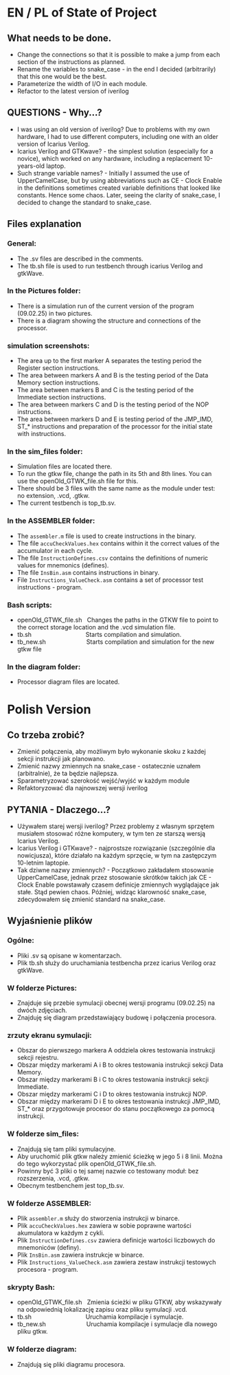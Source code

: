 # EN / PL of State of Project

## What needs to be done.
+ Change the connections so that it is possible to make a jump from each section of the instructions as planned.
+ Rename the variables to snake_case - in the end I decided (arbitrarily) that this one would be the best.
+ Parameterize the width of I/O in each module.
+ Refactor to the latest version of iverilog

## QUESTIONS - Why...?
+ I was using an old version of iverilog? Due to problems with my own hardware, I had to use different computers, including one with an older version of Icarius Verilog.
+ Icarius Verilog and GTKwave? - the simplest solution (especially for a novice), which worked on any hardware, including a replacement 10-years-old laptop.
+ Such strange variable names? - Initially I assumed the use of UpperCamelCase, but by using abbreviations such as CE - Clock Enable in the definitions sometimes created variable definitions that looked like constants. Hence some chaos. Later, seeing the clarity of snake_case, I decided to change the standard to snake_case.

## Files explanation

### General:
+ The .sv files are described in the comments.
+ The tb.sh file is used to run testbench through icarius Verilog and gtkWave.


### In the Pictures folder:
+ There is a simulation run of the current version of the program (09.02.25) in two pictures.
+ There is a diagram showing the structure and connections of the processor.


### simulation screenshots:
+ The area up to the first marker A separates the testing period the Register section instructions.
+ The area between markers A and B is the testing period of the Data Memory section instructions.
+ The area between markers B and C is the testing period of the Immediate section instructions.
+ The area between markers C and D is the testing period of the NOP instructions.
+ The area between markers D and E is testing period of the JMP_IMD, ST_* instructions and preparation of the processor for the initial state with instructions.


### In the sim_files folder:
+ Simulation files are located there.
+ To run the gtkw file, change the path in its 5th and 8th lines. You can use the openOld_GTWK_file.sh file for this.
+ There should be 3 files with the same name as the module under test: no extension, .vcd, .gtkw.
+ The current testbench is top_tb.sv.


### In the ASSEMBLER folder:
+ The `assembler.m` file is used to create instructions in the binary.
+ The file `accuCheckValues.hex` contains within it the correct values of the accumulator in each cycle.
+ The file `InstructionDefines.csv` contains the definitions of numeric values for mnemonics (defines).
+ The file `InsBin.asm` contains instructions in binary.
+ File `Instructions_ValueCheck.asm` contains a set of processor test instructions - program.

### Bash scripts:
+ openOld_GTWK_file.sh &nbsp; Changes the paths in the GTKW file to point to the correct storage location and the .vcd simulation file.
+ tb.sh &nbsp;&nbsp;&nbsp;&nbsp;&nbsp;&nbsp;&nbsp;&nbsp;&nbsp;&nbsp;&nbsp;&nbsp;&nbsp;&nbsp;&nbsp;&nbsp;&nbsp;&nbsp;&nbsp;&nbsp;&nbsp;&nbsp;&nbsp;&nbsp;&nbsp;&nbsp;&nbsp;&nbsp;&nbsp;&nbsp; Starts compilation and simulation.
+ tb_new.sh &nbsp;&nbsp;&nbsp;&nbsp;&nbsp;&nbsp;&nbsp;&nbsp;&nbsp;&nbsp;&nbsp;&nbsp;&nbsp;&nbsp;&nbsp;&nbsp;&nbsp;&nbsp;&nbsp;&nbsp;&nbsp;&nbsp;  Starts compilation and simulation for the new gtkw file

### In the diagram folder:
+ Processor diagram files are located.


# Polish Version

## Co trzeba zrobić?
+ Zmienić połączenia, aby możliwym było wykonanie skoku z każdej sekcji instrukcji jak planowano.
+ Zmienić nazwy zmiennych na snake_case - ostatecznie uznałem (arbitralnie), że ta będzie najlepsza.
+ Sparametryzować szerokość wejść/wyjść w każdym module
+ Refaktoryzować dla najnowszej wersji iverilog

## PYTANIA - Dlaczego...?
+ Używałem starej wersji iverilog? Przez problemy z własnym sprzętem musiałem stosować różne komputery, w tym ten ze starszą wersją Icarius Verilog.
+ Icarius Verilog i GTKwave? - najprostsze rozwiązanie (szczególnie dla nowicjusza), które działało na każdym sprzęcie, w tym na zastępczym 10-letnim laptopie.
+ Tak dziwne nazwy zmiennych? - Początkowo zakładałem stosowanie UpperCamelCase, jednak przez stosowanie skrótków takich jak CE - Clock Enable powstawały czasem definicje zmiennych wyglądające jak stałe. Stąd pewien chaos. Później, widząc klarowność snake_case, zdecydowałem się zmienić standard na snake_case.

## Wyjaśnienie plików 

### Ogólne:
+ Pliki .sv są opisane w komentarzach.
+ Plik tb.sh służy do uruchamiania testbencha przez icarius Verilog oraz gtkWave.

### W folderze Pictures:
+ Znajduje się przebie symulacji obecnej wersji programu (09.02.25) na dwóch zdjęciach.
+ Znajduję się diagram przedstawiający budowę i połączenia procesora.

### zrzuty ekranu symulacji:
+ Obszar do pierwszego markera A oddziela okres testowania instrukcji sekcji rejestru.
+ Obszar między markerami A i B to okres testowania instrukcji sekcji Data Memory.
+ Obszar między markerami B i C to okres testowania instrukcji sekcji Immediate.
+ Obszar między markerami C i D to okres testowania instrukcji NOP.
+ Obszar między markerami D i E to okres testowania instrukcji JMP_IMD, ST_* oraz przygotowuje procesor do stanu początkowego za pomocą instrukcji.

### W folderze sim_files:
+ Znajdują się tam pliki symulacyjne.
+ Aby uruchomić plik gtkw należy zmienić ścieżkę w jego 5 i 8 linii. Można do tego wykorzystać plik openOld_GTWK_file.sh.
+ Powinny być 3 pliki o tej samej nazwie co testowany moduł: bez rozszerzenia, .vcd, .gtkw.
+ Obecnym testbenchem jest top_tb.sv.


### W folderze ASSEMBLER:
+ Plik `assembler.m`             służy do stworzenia instrukcji w binarce.
+ Plik `accuCheckValues.hex`          zawiera w sobie poprawne wartości akumulatora w każdym z cykli.
+ Plik `InstructionDefines.csv`       zawiera definicje wartości liczbowych do mnemoniców (definy).
+ Plik `InsBin.asm`                   zawiera instrukcje w binarce.
+ Plik `Instructions_ValueCheck.asm`  zawiera zestaw instrukcji testowych procesora - program.

### skrypty Bash:
+ openOld_GTWK_file.sh &nbsp; Zmienia ścieżki w pliku GTKW, aby wskazywały na odpowiednią lokalizację zapisu oraz pliku symulacji .vcd.
+ tb.sh &nbsp;&nbsp;&nbsp;&nbsp;&nbsp;&nbsp;&nbsp;&nbsp;&nbsp;&nbsp;&nbsp;&nbsp;&nbsp;&nbsp;&nbsp;&nbsp;&nbsp;&nbsp;&nbsp;&nbsp;&nbsp;&nbsp;&nbsp;&nbsp;&nbsp;&nbsp;&nbsp;&nbsp;&nbsp;&nbsp; Uruchamia kompilacje i symulacje.
+ tb_new.sh   &nbsp;&nbsp;&nbsp;&nbsp;&nbsp;&nbsp;&nbsp;&nbsp;&nbsp;&nbsp;&nbsp;&nbsp;&nbsp;&nbsp;&nbsp;&nbsp;&nbsp;&nbsp;&nbsp;&nbsp;&nbsp;&nbsp; Uruchamia kompilacje i symulacje dla nowego pliku gtkw.


### W folderze diagram:
+ Znajdują się pliki diagramu procesora.